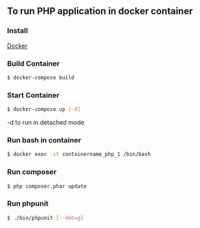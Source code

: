 To run PHP application in docker container
---
### Install
[Docker](https://www.docker.com/products/docker)

### Build Container
```bash
$ docker-compose build
```
### Start Container
```bash
$ docker-compose up [-d]
```
-d to run in detached mode

### Run bash in container
```bash
$ docker exec -it containername_php_1 /bin/bash
```
### Run composer
```bash
$ php composer.phar update
```
### Run phpunit
```bash
$ ./bin/phpunit [--debug]
```
